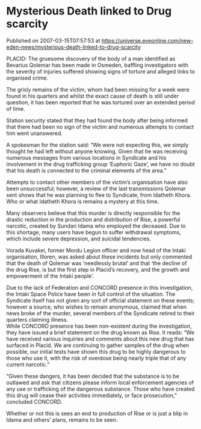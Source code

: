 # Mysterious Death linked to Drug scarcity
Published on 2007-03-15T07:57:53 at https://universe.eveonline.com/new-eden-news/mysterious-death-linked-to-drug-scarcity

PLACID: The gruesome discovery of the body of a man identified as Bevarius Qolemar has been made in Osmeden, baffling investigators with the severity of injuries suffered showing signs of torture and alleged links to organised crime. 

The grisly remains of the victim, whom had been missing for a week were found in his quarters and whilst the exact cause of death is still under question, it has been reported that he was tortured over an extended period of time. 

Station security stated that they had found the body after being informed that there had been no sign of the victim and numerous attempts to contact him went unanswered. 

A spokesman for the station said: “We were not expecting this, we simply thought he had left without anyone knowing. Given that he was receiving numerous messages from various locations in Syndicate and his involvement in the drug trafficking group ‘Euphoric Gaze’, we have no doubt that his death is connected to the criminal elements of the area.” 

Attempts to contact other members of the victim’s organisation have also been unsuccessful; however, a review of the last transmissions Qolemar sent shows that he was planning to flee to Syndicate, from Idatheth Khora.   
Who or what Idatheth Khora is remains a mystery at this time. 

Many observers believe that this murder is directly responsible for the drastic reduction in the production and distribution of Rise, a powerful narcotic, created by Sundari Idama who employed the deceased. Due to this shortage, many users have begun to suffer withdrawal symptoms, which include severe depression, and suicidal tendencies. 

Vorada Kuvakei, former Mordu Legion officer and now head of the Intaki organisation, Illoren, was asked about these incidents but only commented that the death of Qolemar was ‘needlessly brutal’ and that ‘the decline of the drug Rise, is but the first step in Placid’s recovery, and the growth and empowerment of the Intaki people’. 

Due to the lack of Federation and CONCORD presence in this investigation, the Intaki Space Police have been in full control of the situation. The Syndicate itself has not given any sort of official statement on these events; however a source, who wishes to remain anonymous, claimed that when news broke of the murder, several members of the Syndicate retired to their quarters claiming illness.   
While CONCORD presence has been non-existent during the investigation, they have issued a brief statement on the drug known as Rise. It reads: “We have received various inquiries and comments about this new drug that has surfaced in Placid. We are continuing to gather samples of the drug when possible, our initial tests have shown this drug to be highly dangerous to those who use it, with the risk of overdose being nearly triple that of any current narcotic.” 

“Given these dangers, it has been decided that the substance is to be outlawed and ask that citizens please inform local enforcement agencies of any use or trafficking of the dangerous substance. Those who have created this drug will cease their activities immediately, or face prosecution,” concluded CONCORD. 

Whether or not this is sees an end to production of Rise or is just a blip in Idama and others’ plans, remains to be seen.

